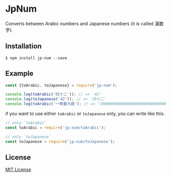 # JpNum
Converts between Arabic numbers and Japanese numbers (it is called 漢数字).

## Installation
```
$ npm install jp-num --save
```

## Example
```javascript
const {toArabic, toJapanese} = require('jp-num');

console.log(toArabic('四十二')); // => '42'
console.log(toJapanese('42')); // => '四十二'
console.log(toArabic('一無量大数'); // => '100000000000000000000000000000000000000000000000000000000000000000000'
```

if you want to use either `toArabic` or `toJapanese` only, you can write like this.
```javascript
// only `toArabic`
const toArabic = require('jp-num/toArabic');

// only `toJapanese`
const toJapanese = require('jp-num/toJapanese');
```

## License
[MIT License](http://opensource.org/licenses/MIT)

